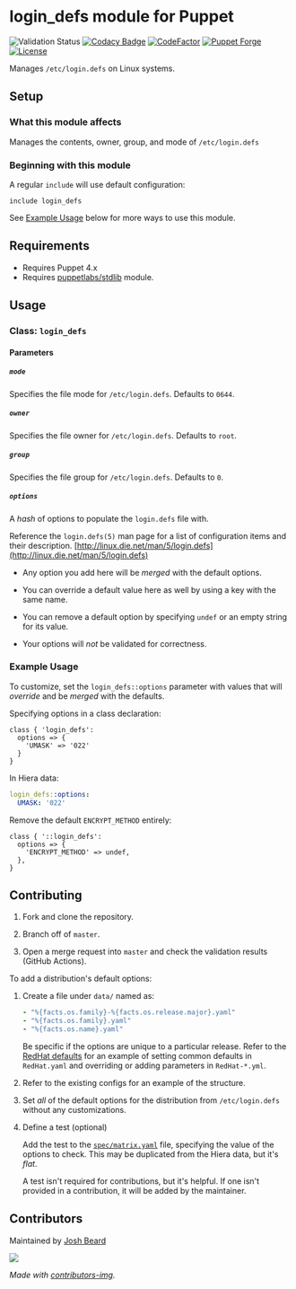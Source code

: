 # login_defs module for Puppet

![Validation Status](https://github.com/joshbeard/puppet-login_defs/actions/workflows/validate.yml/badge.svg)
[![Codacy Badge](https://app.codacy.com/project/badge/Grade/b791bcb3054c464babda1614868639d4)](https://www.codacy.com/gh/joshbeard/puppet-login_defs/dashboard?utm_source=github.com&amp;utm_medium=referral&amp;utm_content=joshbeard/puppet-login_defs&amp;utm_campaign=Badge_Grade)
[![CodeFactor](https://www.codefactor.io/repository/github/joshbeard/puppet-login_defs/badge)](https://www.codefactor.io/repository/github/joshbeard/puppet-login_defs)
[![Puppet Forge](https://img.shields.io/puppetforge/v/joshbeard/login_defs.svg)](https://forge.puppetlabs.com/joshbeard/login_defs)
[![License](https://img.shields.io/github/license/joshbeard/puppet-login_defs.svg)](https://github.com/joshbeard/puppet-login_defs/blob/master/LICENSE)

Manages `/etc/login.defs` on Linux systems.

## Setup

### What this module affects

Manages the contents, owner, group, and mode of `/etc/login.defs`

### Beginning with this module

A regular `include` will use default configuration:

```puppet
include login_defs
```

See [Example Usage](#example-usage) below for more ways to use this module.

## Requirements

* Requires Puppet 4.x
* Requires [puppetlabs/stdlib](https://forge.puppet.com/modules/puppetlabs/stdlib) module.

## Usage

### Class: `login_defs`

#### Parameters

##### `mode`

Specifies the file mode for `/etc/login.defs`.  Defaults to `0644`.

##### `owner`

Specifies the file owner for `/etc/login.defs`. Defaults to `root`.

##### `group`

Specifies the file group for `/etc/login.defs`. Defaults to `0`.

##### `options`

A _hash_ of options to populate the `login.defs` file with.

Reference the `login.defs(5)` man page for a list of configuration items and
their description.  [http://linux.die.net/man/5/login.defs](http://linux.die.net/man/5/login.defs)

* Any option you add here will be _merged_ with the default options.

* You can override a default value here as well by using a key with the same
  name.

* You can remove a default option by specifying `undef` or an empty string for
  its value.

* Your options will _not_ be validated for correctness.

### Example Usage

To customize, set the `login_defs::options` parameter with values that will
_override_ and be _merged_ with the defaults.

Specifying options in a class declaration:

```puppet
class { 'login_defs':
  options => {
    'UMASK' => '022'
  }
}
```

In Hiera data:

```yaml
login_defs::options:
  UMASK: '022'
```

Remove the default `ENCRYPT_METHOD` entirely:

```puppet
class { '::login_defs':
  options => {
    'ENCRYPT_METHOD' => undef,
  },
}
```

## Contributing

1. Fork and clone the repository.

2. Branch off of `master`.

3. Open a merge request into `master` and check the validation results (GitHub Actions).

To add a distribution's default options:

1. Create a file under `data/` named as:

   ```yaml
   - "%{facts.os.family}-%{facts.os.release.major}.yaml"
   - "%{facts.os.family}.yaml"
   - "%{facts.os.name}.yaml"
   ```

   Be specific if the options are unique to a particular release. Refer to the
   [RedHat defaults](data/) for an example of setting common defaults in
   `RedHat.yaml` and overriding or adding parameters in `RedHat-*.yml`.

2. Refer to the existing configs for an example of the structure.

3. Set _all_ of the default options for the distribution from `/etc/login.defs`
   without any customizations.

4. Define a test (optional)

   Add the test to the [`spec/matrix.yaml`](spec/matrix.yaml) file,
   specifying the value of the options to check. This may be duplicated from
   the Hiera data, but it's _flat_.

   A test isn't required for contributions, but it's helpful. If one isn't
   provided in a contribution, it will be added by the maintainer.

## Contributors

Maintained by [Josh Beard](https://joshbeard.me)

<a href="https://github.com/joshbeard/puppet-login_defs/graphs/contributors">
  <img src="https://contrib.rocks/image?repo=joshbeard/puppet-login_defs" />
</a>

_Made with [contributors-img](https://contrib.rocks)._
